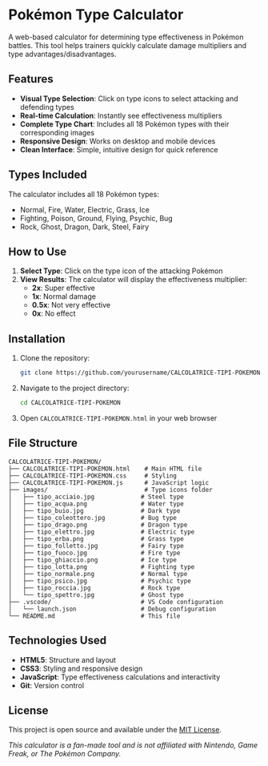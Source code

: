 # Pokémon Type Calculator

A web-based calculator for determining type effectiveness in Pokémon battles. This tool helps trainers quickly calculate damage multipliers and type advantages/disadvantages.

## Features

- **Visual Type Selection**: Click on type icons to select attacking and defending types
- **Real-time Calculation**: Instantly see effectiveness multipliers
- **Complete Type Chart**: Includes all 18 Pokémon types with their corresponding images
- **Responsive Design**: Works on desktop and mobile devices
- **Clean Interface**: Simple, intuitive design for quick reference

## Types Included

The calculator includes all 18 Pokémon types:
- Normal, Fire, Water, Electric, Grass, Ice
- Fighting, Poison, Ground, Flying, Psychic, Bug  
- Rock, Ghost, Dragon, Dark, Steel, Fairy

## How to Use

1. **Select Type**: Click on the type icon of the attacking Pokémon
2. **View Results**: The calculator will display the effectiveness multiplier:
   - **2x**: Super effective
   - **1x**: Normal damage
   - **0.5x**: Not very effective
   - **0x**: No effect

## Installation

1. Clone the repository:
   ```bash
   git clone https://github.com/yourusername/CALCOLATRICE-TIPI-POKEMON.git
   ```

2. Navigate to the project directory:
   ```bash
   cd CALCOLATRICE-TIPI-POKEMON
   ```

3. Open `CALCOLATRICE-TIPI-POKEMON.html` in your web browser

## File Structure

```
CALCOLATRICE-TIPI-POKEMON/
├── CALCOLATRICE-TIPI-POKEMON.html    # Main HTML file
├── CALCOLATRICE-TIPI-POKEMON.css     # Styling
├── CALCOLATRICE-TIPI-POKEMON.js      # JavaScript logic
├── images/                           # Type icons folder
│   ├── tipo_acciaio.jpg             # Steel type
│   ├── tipo_acqua.png               # Water type
│   ├── tipo_buio.jpg                # Dark type
│   ├── tipo_coleottero.jpg          # Bug type
│   ├── tipo_drago.png               # Dragon type
│   ├── tipo_elettro.jpg             # Electric type
│   ├── tipo_erba.png                # Grass type
│   ├── tipo_folletto.jpg            # Fairy type
│   ├── tipo_fuoco.jpg               # Fire type
│   ├── tipo_ghiaccio.png            # Ice type
│   ├── tipo_lotta.png               # Fighting type
│   ├── tipo_normale.png             # Normal type
│   ├── tipo_psico.jpg               # Psychic type
│   ├── tipo_roccia.jpg              # Rock type
│   └── tipo_spettro.jpg             # Ghost type
├── .vscode/                         # VS Code configuration
│   └── launch.json                  # Debug configuration
└── README.md                        # This file
```

## Technologies Used

- **HTML5**: Structure and layout
- **CSS3**: Styling and responsive design
- **JavaScript**: Type effectiveness calculations and interactivity
- **Git**: Version control

## License

This project is open source and available under the [MIT License](LICENSE).

*This calculator is a fan-made tool and is not affiliated with Nintendo, Game Freak, or The Pokémon Company.*

